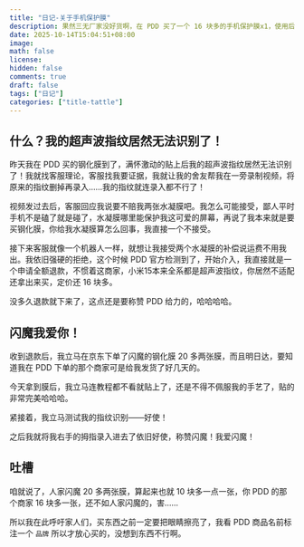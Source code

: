 ```yaml
---
title: "日记-关于手机保护膜"
description: 果然三无厂家没好货啊，在 PDD 买了一个 16 块多的手机保护膜x1，使用后我的超声波指纹居然无法识别了，直接就是一个全额退款（不退货）！
date: 2025-10-14T15:04:51+08:00
image: 
math: false
license: 
hidden: false
comments: true
draft: false
tags: ["日记"]
categories: ["title-tattle"]
---
```


## 什么？我的超声波指纹居然无法识别了！

昨天我在 PDD 买的钢化膜到了，满怀激动的贴上后我的超声波指纹居然无法识别了！我就找客服理论，客服找我要证据，我就让我的舍友帮我在一旁录制视频，将原来的指纹删掉再录入……我的指纹就连录入都不行了！

视频发过去后，客服回应我说要不赔我两张水凝膜吧。我怎么可能接受，鄙人平时手机不是磕了就是碰了，水凝膜哪里能保护我这可爱的屏幕，再说了我本来就是要买钢化膜，你给我水凝膜算怎么回事，我直接一个不接受。

接下来客服就像一个机器人一样，就想让我接受两个水凝膜的补偿说运费不用我出。我依旧强硬的拒绝，这个时候 PDD 官方检测到了，开始介入，我直接就是一个申请全额退款，不惯着这商家，小米15本来全系都是超声波指纹，你居然不适配还拿出来买，定价还 16 块多。

没多久退款就下来了，这点还是要称赞 PDD 给力的，哈哈哈哈。

## 闪魔我爱你！

收到退款后，我立马在京东下单了闪魔的钢化膜 20 多两张膜，而且明日达，要知道我在 PDD 下单的那个商家可是给我发货了好几天的。

今天拿到膜后，我立马连教程都不看就贴上了，还是不得不佩服我的手艺了，贴的非常完美哈哈哈。

紧接着，我立马测试我的指纹识别——好使！

之后我就将我右手的拇指录入进去了依旧好使，称赞闪魔！我爱闪魔！

## 吐槽

咱就说了，人家闪魔 20 多两张膜，算起来也就 10 块多一点一张，你 PDD 的那个商家 16 块多一张，还不如人家闪魔的，害……

所以我在此呼吁家人们，买东西之前一定要把眼睛擦亮了，我看 PDD 商品名前标注一个 `品牌` 所以才放心买的，没想到东西不行啊。